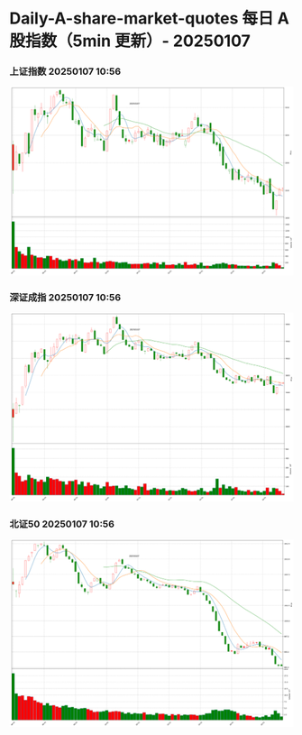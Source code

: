 
# Daily-A-share-market-quotes 每日 A 股指数（5min 更新）- 20250107

### 上证指数 20250107 10:56
![](./fig/2025/1/20250107-sh000001.png)

### 深证成指 20250107 10:56
![](./fig/2025/1/20250107-sz399001.png)

### 北证50 20250107 10:56
![](./fig/2025/1/20250107-bj899050.png)

